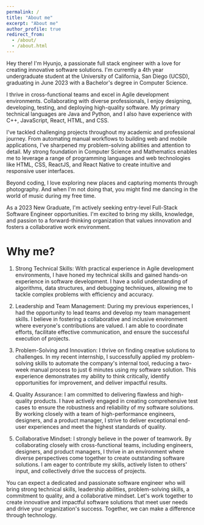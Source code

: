```yaml
---
permalink: /
title: "About me"
excerpt: "About me"
author_profile: true
redirect_from: 
  - /about/
  - /about.html
---
```


Hey there! I'm Hyunjo, a passionate full stack engineer with a love for creating innovative software solutions. I'm currently a 4th year undergraduate student at the University of California, San Diego (UCSD), graduating in June 2023 with a Bachelor's degree in Computer Science.

I thrive in cross-functional teams and excel in Agile development environments. Collaborating with diverse professionals, I enjoy designing, developing, testing, and deploying high-quality software. My primary technical languages are Java and Python, and I also have experience with C++, JavaScript, React, HTML, and CSS.

I've tackled challenging projects throughout my academic and professional journey. From automating manual workflows to building web and mobile applications, I've sharpened my problem-solving abilities and attention to detail. My strong foundation in Computer Science and Mathematics enables me to leverage a range of programming languages and web technologies like HTML, CSS, ReactJS, and React Native to create intuitive and responsive user interfaces.

Beyond coding, I love exploring new places and capturing moments through photography. And when I'm not doing that, you might find me dancing in the world of music during my free time.

As a 2023 New Graduate, I'm actively seeking entry-level Full-Stack Software Engineer opportunities. I'm excited to bring my skills, knowledge, and passion to a forward-thinking organization that values innovation and fosters a collaborative work environment.


Why me?
======
1. Strong Technical Skills: With practical experience in Agile development environments, I have honed my technical skills and gained hands-on experience in software development. I have a solid understanding of algorithms, data structures, and debugging techniques, allowing me to tackle complex problems with efficiency and accuracy.

2. Leadership and Team Management: During my previous experiences, I had the opportunity to lead teams and develop my team management skills. I believe in fostering a collaborative and inclusive environment where everyone's contributions are valued. I am able to coordinate efforts, facilitate effective communication, and ensure the successful execution of projects.

3. Problem-Solving and Innovation: I thrive on finding creative solutions to challenges. In my recent internship, I successfully applied my problem-solving skills to automate the company's internal tool, reducing a two-week manual process to just 6 minutes using my software solution. This experience demonstrates my ability to think critically, identify opportunities for improvement, and deliver impactful results.

4. Quality Assurance: I am committed to delivering flawless and high-quality products. I have actively engaged in creating comprehensive test cases to ensure the robustness and reliability of my software solutions. By working closely with a team of high-performance engineers, designers, and a product manager, I strive to deliver exceptional end-user experiences and meet the highest standards of quality.

5. Collaborative Mindset: I strongly believe in the power of teamwork. By collaborating closely with cross-functional teams, including engineers, designers, and product managers, I thrive in an environment where diverse perspectives come together to create outstanding software solutions. I am eager to contribute my skills, actively listen to others' input, and collectively drive the success of projects.

You can expect a dedicated and passionate software engineer who will bring strong technical skills, leadership abilities, problem-solving skills, a commitment to quality, and a collaborative mindset. Let's work together to create innovative and impactful software solutions that meet user needs and drive your organization's success. Together, we can make a difference through technology.